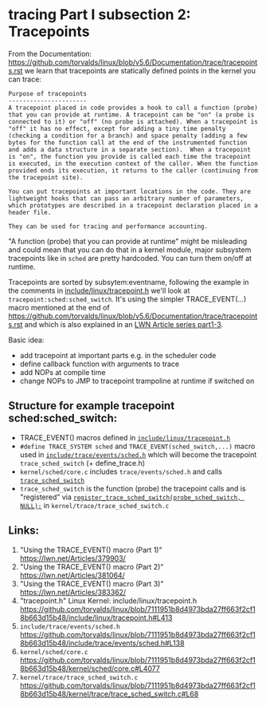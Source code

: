 tracing Part I subsection 2:  Tracepoints
================================================================================

From the Documentation: https://github.com/torvalds/linux/blob/v5.6/Documentation/trace/tracepoints.rst we learn that tracepoints are statically defined points in the kernel you can trace:

```
Purpose of tracepoints
----------------------
A tracepoint placed in code provides a hook to call a function (probe)
that you can provide at runtime. A tracepoint can be "on" (a probe is
connected to it) or "off" (no probe is attached). When a tracepoint is
"off" it has no effect, except for adding a tiny time penalty
(checking a condition for a branch) and space penalty (adding a few
bytes for the function call at the end of the instrumented function
and adds a data structure in a separate section).  When a tracepoint
is "on", the function you provide is called each time the tracepoint
is executed, in the execution context of the caller. When the function
provided ends its execution, it returns to the caller (continuing from
the tracepoint site).

You can put tracepoints at important locations in the code. They are
lightweight hooks that can pass an arbitrary number of parameters,
which prototypes are described in a tracepoint declaration placed in a
header file.

They can be used for tracing and performance accounting.
```

"A function (probe) that you can provide at runtime" might be misleading and could mean that you can do that in a kernel module, major subsystem tracepoints like in `sched` are pretty hardcoded. You can turn them on/off at runtime.

Tracepoints are sorted by subsytem:eventname, following the example in the comments in [include/linux/tracepoint.h](#tracepoint.h) we'll look at `tracepoint:sched:sched_switch`. It's using the simpler TRACE_EVENT(...) macro mentioned at the end of https://github.com/torvalds/linux/blob/v5.6/Documentation/trace/tracepoints.rst and which is also explained in an [LWN Article series part1-3](#LWN_trace_event).


Basic idea:
* add tracepoint at important parts e.g. in the scheduler code
* define callback function with arguments to trace
* add NOPs at compile time
* change NOPs to JMP to tracepoint trampoline at runtime if switched on

## Structure for example tracepoint sched:sched_switch: 

* TRACE_EVENT() macros defined in [`include/linux/tracepoint.h`](#tracepoint.h)
* `#define TRACE_SYSTEM sched` and `TRACE_EVENT(sched_switch,...)` macro used in [`include/trace/events/sched.h`](#sched.h) which will become the tracepoint `trace_sched_switch` (+ define_trace.h)
* `kernel/sched/core.c` includes `trace/events/sched.h` and calls [`trace_sched_switch`](#core.c)
* `trace_sched_switch` is the function (probe) the tracepoint calls and is "registered" via [`register_trace_sched_switch(probe_sched_switch, NULL);`](#trace_sched_switch.c)  in `kernel/trace/trace_sched_switch.c`



## Links:

1. <a name="LWN_trace_event"></a> "Using the TRACE_EVENT() macro (Part 1)" https://lwn.net/Articles/379903/
1. <a name="LWN_trace_event2"></a> "Using the TRACE_EVENT() macro (Part 2)" https://lwn.net/Articles/381064/
1. <a name="LWN_trace_event3"></a> "Using the TRACE_EVENT() macro (Part 3)" https://lwn.net/Articles/383362/ 
1. <a name="tracepoint.h"></a> "tracepoint.h" Linux Kernel: include/linux/tracepoint.h https://github.com/torvalds/linux/blob/7111951b8d4973bda27ff663f2cf18b663d15b48/include/linux/tracepoint.h#L413
1. <a name="sched.h"></a> `include/trace/events/sched.h` https://github.com/torvalds/linux/blob/7111951b8d4973bda27ff663f2cf18b663d15b48/include/trace/events/sched.h#L138
1. <a name="core.c"></a> `kernel/sched/core.c` https://github.com/torvalds/linux/blob/7111951b8d4973bda27ff663f2cf18b663d15b48/kernel/sched/core.c#L4077
1. <a name="trace_sched_switch.c"></a> `kernel/trace/trace_sched_switch.c` https://github.com/torvalds/linux/blob/7111951b8d4973bda27ff663f2cf18b663d15b48/kernel/trace/trace_sched_switch.c#L68


